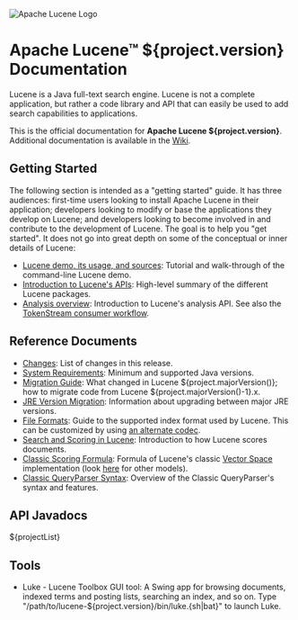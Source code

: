 <!--
    Licensed to the Apache Software Foundation (ASF) under one or more
    contributor license agreements.  See the NOTICE file distributed with
    this work for additional information regarding copyright ownership.
    The ASF licenses this file to You under the Apache License, Version 2.0
    the "License"); you may not use this file except in compliance with
    the License.  You may obtain a copy of the License at

        http://www.apache.org/licenses/LICENSE-2.0

    Unless required by applicable law or agreed to in writing, software
    distributed under the License is distributed on an "AS IS" BASIS,
    WITHOUT WARRANTIES OR CONDITIONS OF ANY KIND, either express or implied.
    See the License for the specific language governing permissions and
    limitations under the License.
 -->

![Apache Lucene Logo](lucene_green_300.png)

# Apache Lucene™ ${project.version} Documentation

Lucene is a Java full-text search engine. Lucene is not a complete application, 
but rather a code library and API that can easily be used to add search capabilities
to applications.

This is the official documentation for **Apache Lucene ${project.version}**.
Additional documentation is available in the
[Wiki](https://cwiki.apache.org/confluence/display/lucene).

## Getting Started

The following section is intended as a "getting started" guide. It has three
audiences: first-time users looking to install Apache Lucene in their
application; developers looking to modify or base the applications they develop
on Lucene; and developers looking to become involved in and contribute to the
development of Lucene. The goal is to help you "get started". It does not go into great depth
on some of the conceptual or inner details of Lucene:

* [Lucene demo, its usage, and sources](demo/overview-summary.html#overview.description):
  Tutorial and walk-through of the command-line Lucene demo.
* [Introduction to Lucene's APIs](core/overview-summary.html#overview.description):
  High-level summary of the different Lucene packages. </li>
* [Analysis overview](core/org/apache/lucene/analysis/package-summary.html#package.description):
  Introduction to Lucene's analysis API.  See also the
  [TokenStream consumer workflow](core/org/apache/lucene/analysis/TokenStream.html).

## Reference Documents

* [Changes](changes/Changes.html): List of changes in this release.
* [System Requirements](SYSTEM_REQUIREMENTS.html): Minimum and supported Java versions.
* [Migration Guide](MIGRATE.html): What changed in Lucene ${project.majorVersion()}; how to migrate code from
  Lucene ${project.majorVersion()-1}.x.
* [JRE Version Migration](JRE_VERSION_MIGRATION.html): Information about upgrading between major JRE versions.
* [File Formats](core/org/apache/lucene/codecs/${defaultCodecPackage}/package-summary.html#package.description):
  Guide to the supported index format used by Lucene. This can be customized by using
  [an alternate codec](core/org/apache/lucene/codecs/package-summary.html#package.description).
* [Search and Scoring in Lucene](core/org/apache/lucene/search/package-summary.html#package.description):
  Introduction to how Lucene scores documents.
* [Classic Scoring Formula](core/org/apache/lucene/search/similarities/TFIDFSimilarity.html):
  Formula of Lucene's classic [Vector Space](https://en.wikipedia.org/wiki/Vector_Space_Model) implementation
  (look [here](core/org/apache/lucene/search/similarities/package-summary.html#package.description) for other models).
* [Classic QueryParser Syntax](queryparser/org/apache/lucene/queryparser/classic/package-summary.html#package.description):
  Overview of the Classic QueryParser's syntax and features.

## API Javadocs

${projectList}

## Tools

* Luke - Lucene Toolbox GUI tool: A Swing app for browsing documents, indexed terms and posting lists, searching an index, and so on. Type "/path/to/lucene-${project.version}/bin/luke.{sh|bat}" to launch Luke.
